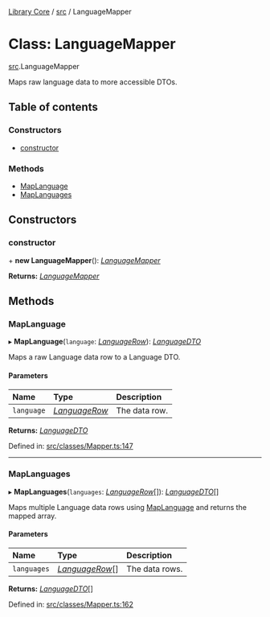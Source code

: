 [Library Core](../README.md) / [src](../modules/src.md) / LanguageMapper

# Class: LanguageMapper

[src](../modules/src.md).LanguageMapper

Maps raw language data to more accessible DTOs.

## Table of contents

### Constructors

- [constructor](src.languagemapper.md#constructor)

### Methods

- [MapLanguage](src.languagemapper.md#maplanguage)
- [MapLanguages](src.languagemapper.md#maplanguages)

## Constructors

### constructor

\+ **new LanguageMapper**(): [*LanguageMapper*](src.languagemapper.md)

**Returns:** [*LanguageMapper*](src.languagemapper.md)

## Methods

### MapLanguage

▸ **MapLanguage**(`language`: [*LanguageRow*](../interfaces/types_database.languagerow.md)): [*LanguageDTO*](../interfaces/types_dto.languagedto.md)

Maps a raw Language data row to a Language DTO.

#### Parameters

| Name | Type | Description |
| :------ | :------ | :------ |
| `language` | [*LanguageRow*](../interfaces/types_database.languagerow.md) | The data row. |

**Returns:** [*LanguageDTO*](../interfaces/types_dto.languagedto.md)

Defined in: [src/classes/Mapper.ts:147](https://github.com/BenShelton/library-api/blob/master/packages/core/src/classes/Mapper.ts#L147)

___

### MapLanguages

▸ **MapLanguages**(`languages`: [*LanguageRow*](../interfaces/types_database.languagerow.md)[]): [*LanguageDTO*](../interfaces/types_dto.languagedto.md)[]

Maps multiple Language data rows using [MapLanguage](src.languagemapper.md#maplanguage) and returns the mapped array.

#### Parameters

| Name | Type | Description |
| :------ | :------ | :------ |
| `languages` | [*LanguageRow*](../interfaces/types_database.languagerow.md)[] | The data rows. |

**Returns:** [*LanguageDTO*](../interfaces/types_dto.languagedto.md)[]

Defined in: [src/classes/Mapper.ts:162](https://github.com/BenShelton/library-api/blob/master/packages/core/src/classes/Mapper.ts#L162)
